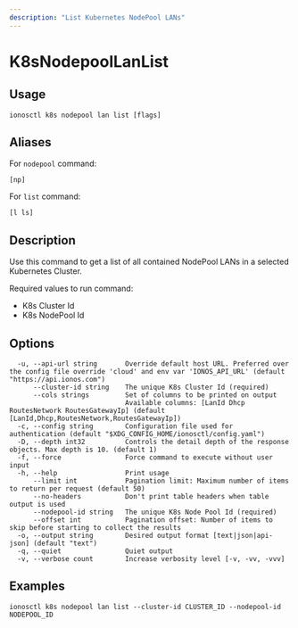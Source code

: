 ```yaml
---
description: "List Kubernetes NodePool LANs"
---
```


# K8sNodepoolLanList

## Usage

```text
ionosctl k8s nodepool lan list [flags]
```

## Aliases

For `nodepool` command:

```text
[np]
```

For `list` command:

```text
[l ls]
```

## Description

Use this command to get a list of all contained NodePool LANs in a selected Kubernetes Cluster.

Required values to run command:

* K8s Cluster Id
* K8s NodePool Id

## Options

```text
  -u, --api-url string       Override default host URL. Preferred over the config file override 'cloud' and env var 'IONOS_API_URL' (default "https://api.ionos.com")
      --cluster-id string    The unique K8s Cluster Id (required)
      --cols strings         Set of columns to be printed on output 
                             Available columns: [LanId Dhcp RoutesNetwork RoutesGatewayIp] (default [LanId,Dhcp,RoutesNetwork,RoutesGatewayIp])
  -c, --config string        Configuration file used for authentication (default "$XDG_CONFIG_HOME/ionosctl/config.yaml")
  -D, --depth int32          Controls the detail depth of the response objects. Max depth is 10. (default 1)
  -f, --force                Force command to execute without user input
  -h, --help                 Print usage
      --limit int            Pagination limit: Maximum number of items to return per request (default 50)
      --no-headers           Don't print table headers when table output is used
      --nodepool-id string   The unique K8s Node Pool Id (required)
      --offset int           Pagination offset: Number of items to skip before starting to collect the results
  -o, --output string        Desired output format [text|json|api-json] (default "text")
  -q, --quiet                Quiet output
  -v, --verbose count        Increase verbosity level [-v, -vv, -vvv]
```

## Examples

```text
ionosctl k8s nodepool lan list --cluster-id CLUSTER_ID --nodepool-id NODEPOOL_ID
```

